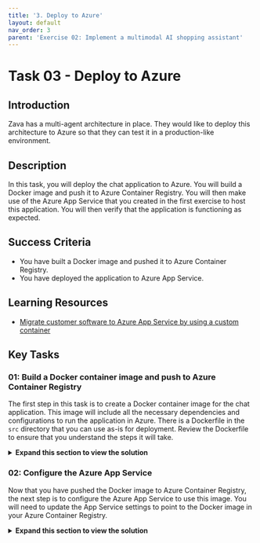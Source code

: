 ```yaml
---
title: '3. Deploy to Azure'
layout: default
nav_order: 3
parent: 'Exercise 02: Implement a multimodal AI shopping assistant'
---
```


# Task 03 - Deploy to Azure

## Introduction

Zava has a multi-agent architecture in place. They would like to deploy this architecture to Azure so that they can test it in a production-like environment.

## Description

In this task, you will deploy the chat application to Azure. You will build a Docker image and push it to Azure Container Registry. You will then make use of the Azure App Service that you created in the first exercise to host this application. You will then verify that the application is functioning as expected.

## Success Criteria

- You have built a Docker image and pushed it to Azure Container Registry.
- You have deployed the application to Azure App Service.

## Learning Resources

- [Migrate customer software to Azure App Service by using a custom container](https://learn.microsoft.com/azure/app-service/tutorial-custom-container)

## Key Tasks

### 01: Build a Docker container image and push to Azure Container Registry

The first step in this task is to create a Docker container image for the chat application. This image will include all the necessary dependencies and configurations to run the application in Azure. There is a Dockerfile in the `src` directory that you can use as-is for deployment. Review the Dockerfile to ensure that you understand the steps it will take.

<details markdown="block">
<summary><strong>Expand this section to view the solution</strong></summary>

Before building the image, ensure that you are logged into your Azure account using the Azure CLI. You can do this by running the following command in your terminal:

```bash
az login
```

If you have multiple subscriptions and receive "Authentication failed against tenant {...}" errors, you may wish to use the command `az login --tenant-id <your_tenant_id>` to specify the tenant ID associated with your subscription.

Navigate to the `src` folder below your root directory if you are not already there in your terminal. Build the Docker image by running the following command in your terminal:

```bash
docker build -t chat-app .
```

This operation may take several minutes to download all of the necessary resources and build the container image. Ensure that the build completes successfully.

Then, log in to Azure Container Registry using the Azure CLI:

```bash
az acr login --name {YOUR_REGISTRY_NAME}.azurecr.io
```

Tag the Docker image with the Azure Container Registry login server name:

```bash
docker tag chat-app {YOUR_REGISTRY_NAME}.azurecr.io/chat-app:latest
```

Then, push the Docker image to Azure Container Registry:

```bash
docker push {YOUR_REGISTRY_NAME}.azurecr.io/chat-app:latest
```

</details>

### 02: Configure the Azure App Service

Now that you have pushed the Docker image to Azure Container Registry, the next step is to configure the Azure App Service to use this image. You will need to update the App Service settings to point to the Docker image in your Azure Container Registry.

<details markdown="block">
<summary><strong>Expand this section to view the solution</strong></summary>

Navigate to the [Azure portal](https://portal.azure.com/) and open the App Service that you created in the first exercise. From the **Deployment** menu, select the **Deployment center** option. Ensure that the following settings are in place.

| Setting              | Value                                      |
|----------------------|--------------------------------------------|
| Source               | **Container Registry**                     |
| Container type       | **Single Container**                       |
| Registry source      | **Azure Container Registry**               |
| Subscription ID      | Your Azure subscription                    |
| Authentication       | **Managed Identity**                       |
| Identity type        | **System assigned**                        |
| Registry             | The name of your Azure Container Registry  |
| Image                | `chat-app`                                 |
| Tag                  | `latest`                                   |
| Startup file or command | `uvicorn chat_app:app --host 0.0.0.0 --port 8000` |
| Continuous deployment | **On**                                    |

Then, select the **Save** button to save these settings.

Navigate to the **Environment variables** section under the **Settings** menu. In the **App settings** tab, select **+ Add** to add a new environment variable. Name the setting `WEBSITES_PORT` and set the value to `8000`. Then, select **Apply** to save the setting. Finally, select **Save** at the top of the page to apply this setting.

After that, return to your resource group and choose the Azure AI Foundry associated with this training. Navigate to **Access control (IAM)** from the left-hand menu. Select the **+ Add** button and then choose the **Add role assignment** option. In the **Role** dropdown, select the **Azure AI User** role. In the **Assign access to** dropdown, select **Managed identity** and then select **+ Select members**. In the **Managed identity** drop-down, select **App Service** from the list and then choose your App Service managed identity. After that, select the **Select** button at the bottom of the pane. Finally, select **Review + assign** twice to grant the Azure AI User role to your App Service.

It may take several minutes for the App Service to instantiate the container and apply these settings. Once the container is running, you can navigate to the URL of your App Service to access the chat application.

</details>
